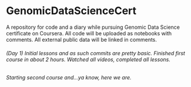 # GenomicDataScienceCert
A repository for code and a diary while pursuing Genomic Data Science certificate on Coursera. All code will be uploaded as notebooks with comments. All external public data will be linked in comments. 

###### (Day 1) Initial lessons and as such commits are pretty basic. Finished first course in about 2 hours. Watched all videos, completed all lessons.
###### Starting second course and...ya know, here we are. 
